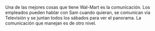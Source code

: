 Una de las mejores cosas que tiene Wal-Mart es la comunicación. Los empleados pueden hablar con Sam cuando quieran, se comunican via Televisión y se juntan todos los sábados para ver el panorama. La comunicación que manejan es de otro nivel. 